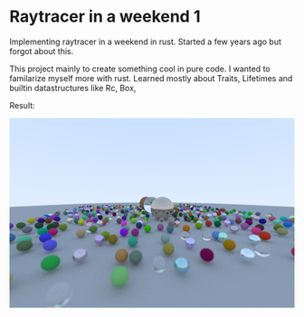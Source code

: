 # Raytracer in a weekend 1

Implementing raytracer in a weekend in rust.
Started a few years ago but forgot about this.

This project mainly to create something cool in pure code. I wanted to familarize myself more with rust.
Learned mostly about Traits, Lifetimes and builtin datastructures like Rc, Box, 

Result:

![Result](output.png)

